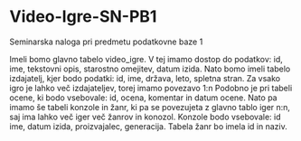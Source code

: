 # Video-Igre-SN-PB1
Seminarska naloga pri predmetu podatkovne baze 1

Imeli bomo glavno tabelo video_igre. V tej imamo dostop do podatkov: id, ime, tekstovni
opis, starostno omejitev, datum izida.
Nato bomo imeli tabelo izdajatelj, kjer bodo podatki: id, ime, država, leto, spletna stran. 
Za vsako igro je lahko več izdajateljev, torej imamo povezavo 1:n
Podobno je pri tabeli ocene, ki bodo vsebovale: id, ocena, komentar in datum ocene. 
Nato pa imamo še tabeli konzole in žanr, ki pa se povezujeta z glavno tablo iger n:n, saj
ima lahko več iger več žanrov in konozol. Konzole bodo vsebovale: id ime, datum izida,
proizvajalec, generacija.
Tabela žanr bo imela id in naziv.